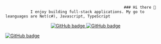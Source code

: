                                                         ### Hi there 👋 
               I enjoy building full-stack applications. My go to leanguages are Net(c#), Javascript, TypeScript

<!--
**MatiasDevop/MatiasDevop** is a ✨ _special_ ✨ repository because its `README.md` (this file) appears on your GitHub profile.

Here are some ideas to get you started:

- 🔭 I’m currently working on ...
- 🌱 I’m currently learning ...
- 👯 I’m looking to collaborate on ...
- 🤔 I’m looking for help with ...
- 💬 Ask me about ...
- 📫 How to reach me: ...
- 😄 Pronouns: ...
- ⚡ Fun fact: ...
-->
                                      
<!--[How i build this ](https://github.com/MatiasDevop/MatiasDevop/blob/main/index.html)-->
<p align="center">
  <a href="https://twitter.com/NestorM2045">
    <img src="https://img.shields.io/twitter/follow/NestorM2045?label=follow%20me&logo=twitter&style=for-the-badge" alt="GitHub badge" />
  </a>
  <a href="https://github.com/MatiasDevop?tab=followers">
    <img src="https://img.shields.io/github/followers/MatiasDevop?label=follow%20me&logo=github&style=for-the-badge" alt="GitHub badge" />
  </a>
  
</p>
<p> 
 <a href="https://www.linkedin.com/in/nestor-matias-a-192436186/">
    <img src="https://img.shields.io/badge/LinkedIn-0077B5?style=for-the-badge&logo=linkedin&logoColor=white" alt="GitHub badge" />
  </a>
</p>

 <!-- <img src="https://img.shields.io/github/followers/NestorM2045?label=Followers&logo=GitHub&style=for-the-badge" alt="GitHub badge" /> -->
